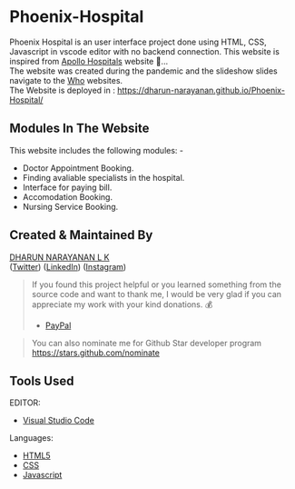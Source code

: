 # Phoenix-Hospital
Phoenix Hospital is an user interface project done using HTML, CSS, Javascript in vscode editor with no backend connection. This website is inspired from [Apollo Hospitals](https://www.apollohospitals.com/) website 🥰...<br>
The website was created during the pandemic and the slideshow slides navigate to the [Who](https://www.who.int/) websites.<br>
The Website is deployed in : https://dharun-narayanan.github.io/Phoenix-Hospital/ 

## Modules In The Website

This website includes the following modules: -
 - Doctor Appointment Booking.
 - Finding avaliable specialists in the hospital.
 - Interface for paying bill.
 - Accomodation Booking.
 - Nursing Service Booking.


## Created & Maintained By
 [DHARUN NARAYANAN L K](https://dharun-narayanan.github.io/me/) <br/>
([Twitter](https://twitter.com/dharun_official)) ([LinkedIn](https://www.linkedin.com/in/dharun-narayanan-l-k-407459197/))
([Instagram](https://www.instagram.com/_dharun_26/?hl=en)) <br/>


> If you found this project helpful or you learned something from the source code and want to thank me, I would be very glad if you can appreciate my work with your kind donations. :moneybag:
>
> * [PayPal](https://www.paypal.me/DHARUNNARAYANAN/)

> You can also nominate me for Github Star developer program https://stars.github.com/nominate

## Tools Used

EDITOR:
 - [Visual Studio Code](https://code.visualstudio.com/download)
 
Languages:
 - [HTML5](https://www.w3schools.com/html/)
 - [CSS](https://www.w3schools.com/css/)
 - [Javascript](https://www.w3schools.com/js/DEFAULT.asp)
